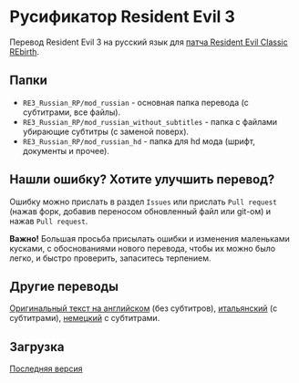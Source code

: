 # Русификатор Resident Evil 3
Перевод Resident Evil 3 на русский язык для [патча Resident Evil Classic REbirth](https://classicrebirth.com/index.php/downloads/resident-evil-3-classic-rebirth/). 

## Папки
* `RE3_Russian_RP/mod_russian` - основная папка перевода (с субтитрами, все файлы).
* `RE3_Russian_RP/mod_russian_without_subtitles` - папка с файлами убирающие субтитры (с заменой поверх).
* `RE3_Russian_RP/mod_russian_hd` - папка для hd мода (шрифт, документы и прочее).

## Нашли ошибку? Хотите улучшить перевод?
Ошибку можно прислать в раздел `Issues` или прислать `Pull request` (нажав форк, добавив переносом обновленный файл или git-ом) и нажав `Pull request`.

**Важно!** Большая просьба присылать ошибки и изменения маленьками кусками, с обоснованиями нового перевода, чтобы их можно было легко, и быстро проверить, запаситесь терпением.

## Другие переводы
[Оригинальный текст на английском](https://github.com/Gemini-Loboto3/RE3-Mod-SDK/tree/main/xml_eng) (без субтитров), [итальянский](https://github.com/Gemini-Loboto3/RE3-Mod-SDK/tree/main/xml_ita) (с субтитрами), [немецкий](https://www.nexusmods.com/residentevil3nemesis/mods/5) с субтитрами.

## Загрузка
[Последняя версия](https://github.com/REClassicRus/RE3RusMain/archive/refs/heads/master.zip)

